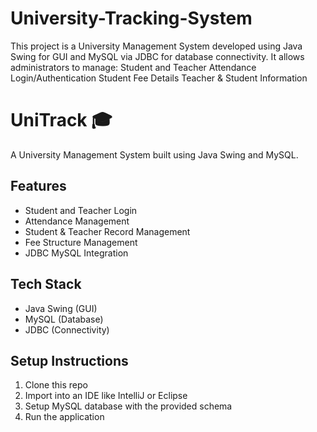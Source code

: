 # University-Tracking-System
This project is a University Management System developed using Java Swing for GUI and MySQL via JDBC for database connectivity. It allows administrators to manage:  Student and Teacher Attendance  Login/Authentication  Student Fee Details  Teacher &amp; Student Information
# UniTrack 🎓

A University Management System built using Java Swing and MySQL.

## Features

- Student and Teacher Login
- Attendance Management
- Student & Teacher Record Management
- Fee Structure Management
- JDBC MySQL Integration

## Tech Stack

- Java Swing (GUI)
- MySQL (Database)
- JDBC (Connectivity)

## Setup Instructions

1. Clone this repo
2. Import into an IDE like IntelliJ or Eclipse
3. Setup MySQL database with the provided schema
4. Run the application

